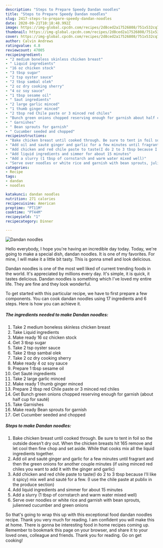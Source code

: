 ```yaml
---
description: "Steps to Prepare Speedy Dandan noodles"
title: "Steps to Prepare Speedy Dandan noodles"
slug: 2417-steps-to-prepare-speedy-dandan-noodles
date: 2020-09-21T10:18:48.992Z
image: https://img-global.cpcdn.com/recipes/2d8ced2a17526808/751x532cq70/dandan-noodles-recipe-main-photo.jpg
thumbnail: https://img-global.cpcdn.com/recipes/2d8ced2a17526808/751x532cq70/dandan-noodles-recipe-main-photo.jpg
cover: https://img-global.cpcdn.com/recipes/2d8ced2a17526808/751x532cq70/dandan-noodles-recipe-main-photo.jpg
author: Calvin Andrews
ratingvalue: 4.8
reviewcount: 47005
recipeingredient:
- "2 medium boneless skinless chicken breast"
- " Liquid ingredients"
- "16 oz chicken stock"
- "3 tbsp sugar"
- "2 tsp oyster sauce"
- "2 tbsp sambal olek"
- "2 oz dry cooking sherry"
- "4 oz soy sauce"
- "1 tbsp sesame oil"
- " Saut ingredients"
- "2 large garlic minced"
- "1 thumb ginger minced"
- "2 tbsp red Chile paste or 3 minced red chiles"
- "Bunch green onions chopped reserving enough for garnish about half cup for saut"
- " Garnishes"
- " Bean sprouts for garnish"
- " Cucumber seeded and chopped"
recipeinstructions:
- "Bake chicken breast until cooked through. Be sure to tent in foil so the outside doesn’t dry out. When the chicken breasts hit 165 remove and let cool then fine chop and set aside. While that cooks mix all the liquid ingredients together."
- "Add oil and sauté ginger and garlic for a few minutes until fragrant and then the green onions for another couple minutes (if using minced red chiles you want to add it with the ginger and garlic)"
- "Add chicken and red chile paste to taste(I do 2 to 3 tbsp because I’ll like it spicy) mix well and sauté for a few. (I use the chile paste at publix in the produce section)"
- "Add liquid ingredients and simmer for about 15 minutes"
- "Add a slurry (1 tbsp of cornstarch and warm water mixed well)"
- "Serve over noodles or white rice and garnish with bean sprouts, julienned cucumber and green onions"
categories:
- Recipe
tags:
- dandan
- noodles

katakunci: dandan noodles 
nutrition: 271 calories
recipecuisine: American
preptime: "PT11M"
cooktime: "PT44M"
recipeyield: "1"
recipecategory: Dinner

---
```



![Dandan noodles](https://img-global.cpcdn.com/recipes/2d8ced2a17526808/751x532cq70/dandan-noodles-recipe-main-photo.jpg)

Hello everybody, I hope you're having an incredible day today. Today, we're going to make a special dish, dandan noodles. It is one of my favorites. For mine, I will make it a little bit tasty. This is gonna smell and look delicious.

Dandan noodles is one of the most well liked of current trending foods in the world. It's appreciated by millions every day. It's simple, it is quick, it tastes delicious. Dandan noodles is something which I've loved my entire life. They are fine and they look wonderful.




To get started with this particular recipe, we have to first prepare a few components. You can cook dandan noodles using 17 ingredients and 6 steps. Here is how you can achieve it.

<!--inarticleads1-->

##### The ingredients needed to make Dandan noodles:

1. Take 2 medium boneless skinless chicken breast
1. Take  Liquid ingredients
1. Make ready 16 oz chicken stock
1. Get 3 tbsp sugar
1. Take 2 tsp oyster sauce
1. Take 2 tbsp sambal olek
1. Take 2 oz dry cooking sherry
1. Make ready 4 oz soy sauce
1. Prepare 1 tbsp sesame oil
1. Get  Sauté ingredients
1. Take 2 large garlic minced
1. Make ready 1 thumb ginger minced
1. Prepare 2 tbsp red Chile paste or 3 minced red chiles
1. Get Bunch green onions chopped reserving enough for garnish (about half cup for sauté)
1. Take  Garnishes
1. Make ready  Bean sprouts for garnish
1. Get  Cucumber seeded and chopped




<!--inarticleads2-->

##### Steps to make Dandan noodles:

1. Bake chicken breast until cooked through. Be sure to tent in foil so the outside doesn’t dry out. When the chicken breasts hit 165 remove and let cool then fine chop and set aside. While that cooks mix all the liquid ingredients together.
1. Add oil and sauté ginger and garlic for a few minutes until fragrant and then the green onions for another couple minutes (if using minced red chiles you want to add it with the ginger and garlic)
1. Add chicken and red chile paste to taste(I do 2 to 3 tbsp because I’ll like it spicy) mix well and sauté for a few. (I use the chile paste at publix in the produce section)
1. Add liquid ingredients and simmer for about 15 minutes
1. Add a slurry (1 tbsp of cornstarch and warm water mixed well)
1. Serve over noodles or white rice and garnish with bean sprouts, julienned cucumber and green onions




So that's going to wrap this up with this exceptional food dandan noodles recipe. Thank you very much for reading. I am confident you will make this at home. There is gonna be interesting food in home recipes coming up. Remember to bookmark this page on your browser, and share it to your loved ones, colleague and friends. Thank you for reading. Go on get cooking!
